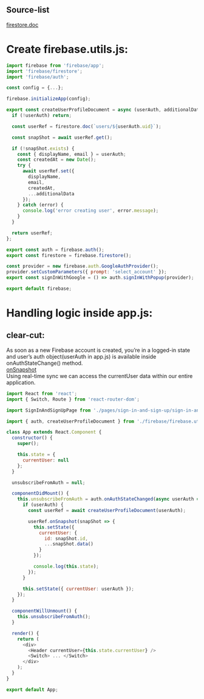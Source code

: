 ## Source-list 
[firestore.doc](https://firebase.google.com/docs/firestore/query-data/get-data)
# Create firebase.utils.js:
```js
import firebase from 'firebase/app';
import 'firebase/firestore';
import 'firebase/auth';

const config = {...};

firebase.initializeApp(config);

export const createUserProfileDocument = async (userAuth, additionalData) => {
  if (!userAuth) return;

  const userRef = firestore.doc(`users/${userAuth.uid}`);

  const snapShot = await userRef.get();

  if (!snapShot.exists) {
    const { displayName, email } = userAuth;
    const createdAt = new Date();
    try {
      await userRef.set({
        displayName,
        email,
        createdAt,
        ...additionalData
      });
    } catch (error) {
      console.log('error creating user', error.message);
    }
  }

  return userRef;
};

export const auth = firebase.auth();
export const firestore = firebase.firestore();

const provider = new firebase.auth.GoogleAuthProvider();
provider.setCustomParameters({ prompt: 'select_account' });
export const signInWithGoogle = () => auth.signInWithPopup(provider);

export default firebase;  
```

# Handling logic inside app.js: 
## clear-cut:
As soon as a new Firebase account is created, you’re in a logged-in state and user’s auth object(userAuth in app.js) is available inside onAuthStateChange() method.<br>
[onSnapshot](https://firebase.google.com/docs/firestore/query-data/listen)<br>
Using real-time sync we can access the currentUser data within our entire application.  
    
```js
import React from 'react';
import { Switch, Route } from 'react-router-dom';

import SignInAndSignUpPage from './pages/sign-in-and-sign-up/sign-in-and-sign-up.component';

import { auth, createUserProfileDocument } from './firebase/firebase.utils';

class App extends React.Component {
  constructor() {
    super();

    this.state = {
      currentUser: null
    };
  }

  unsubscribeFromAuth = null;

  componentDidMount() {
    this.unsubscribeFromAuth = auth.onAuthStateChanged(async userAuth => {
      if (userAuth) {
        const userRef = await createUserProfileDocument(userAuth);

        userRef.onSnapshot(snapShot => {
          this.setState({
            currentUser: {
              id: snapShot.id,
              ...snapShot.data()
            }
          });

          console.log(this.state);
        });
      }

      this.setState({ currentUser: userAuth });
    });
  }

  componentWillUnmount() {
    this.unsubscribeFromAuth();
  }

  render() {
    return (
      <div>
        <Header currentUser={this.state.currentUser} />
        <Switch> ... </Switch>
      </div>
    );
  }
}

export default App;
```
